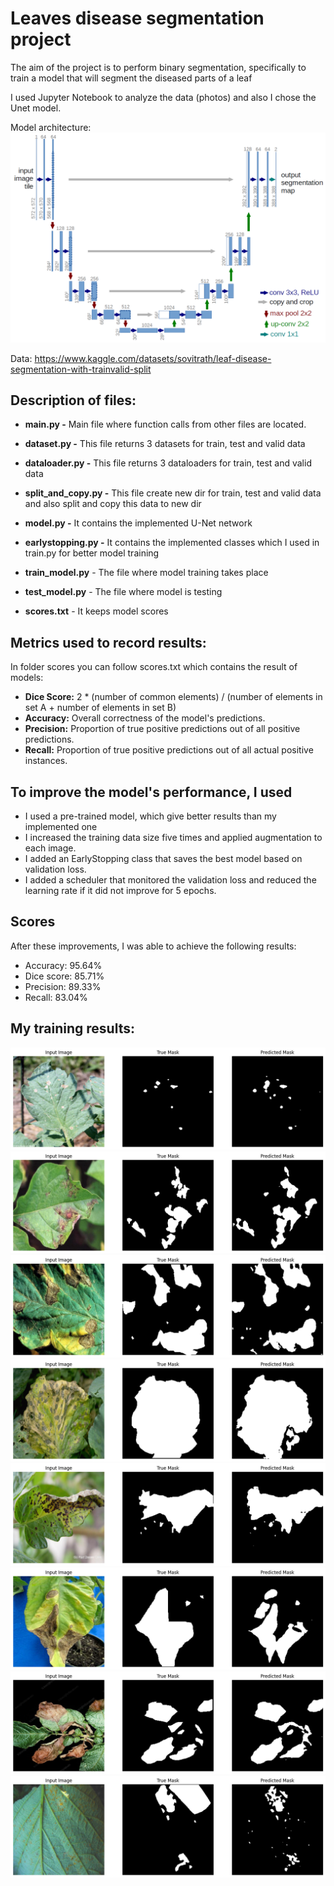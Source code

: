 # Leaves disease segmentation project

The aim of the project is to perform binary segmentation, specifically to train a model that will segment the diseased parts of a leaf

I used Jupyter Notebook to analyze the data (photos) and also I chose the Unet model.


Model architecture: 
![U-Net Architecture](https://github.com/krystianbrynski/Leaves-disease-segmentation/raw/main/photos/Unet.png)

Data: https://www.kaggle.com/datasets/sovitrath/leaf-disease-segmentation-with-trainvalid-split

## Description of files:
- **main.py -**
  Main file where function calls from other files are located.

- **dataset.py -**
  This file returns 3 datasets for train, test and valid data

- **dataloader.py -**
  This file returns 3 dataloaders for train, test and valid data

- **split_and_copy.py -**
   This file create new dir for train, test and valid data and also split and copy this data to new dir
- **model.py -**
   It contains the implemented U-Net network
- **earlystopping.py -** 
   It contains the implemented classes which I used in train.py for better model training

- **train_model.py** - 
  The file where model training takes place

- **test_model.py** - The file where model is testing

- **scores.txt** - It keeps model scores

## Metrics used to record results:

In folder scores you can follow scores.txt which contains the result of models:

- **Dice Score:** 2 * (number of common elements) / (number of elements in set A + number of elements in set B)
- **Accuracy:** Overall correctness of the model's predictions.
- **Precision:** Proportion of true positive predictions out of all positive predictions.
- **Recall:** Proportion of true positive predictions out of all actual positive instances.

## To improve the model's performance, I used

- I used a pre-trained model, which give better results than my implemented one
- I increased the training data size five times and applied augmentation to each image.
- I added an EarlyStopping class that saves the best model based on validation loss.
- I added a scheduler that monitored the validation loss and reduced the learning rate if it did not improve for 5 epochs.


## Scores
After these improvements, I was able to achieve the following results:
- Accuracy: 95.64%
- Dice score: 85.71%
- Precision: 89.33%
- Recall: 83.04%

## My training results: 

![U-Net Architecture](https://github.com/krystianbrynski/Leaves-disease-segmentation/raw/main/photos/output0.png)
![U-Net Architecture](https://github.com/krystianbrynski/Leaves-disease-segmentation/raw/main/photos/output1.png)
![U-Net Architecture](https://github.com/krystianbrynski/Leaves-disease-segmentation/raw/main/photos/output2.png)
![U-Net Architecture](https://github.com/krystianbrynski/Leaves-disease-segmentation/raw/main/photos/output3.png)
![U-Net Architecture](https://github.com/krystianbrynski/Leaves-disease-segmentation/raw/main/photos/output4.png)
![U-Net Architecture](https://github.com/krystianbrynski/Leaves-disease-segmentation/raw/main/photos/output5.png)
![U-Net Architecture](https://github.com/krystianbrynski/Leaves-disease-segmentation/raw/main/photos/output6.png)
![U-Net Architecture](https://github.com/krystianbrynski/Leaves-disease-segmentation/raw/main/photos/output7.png)


















